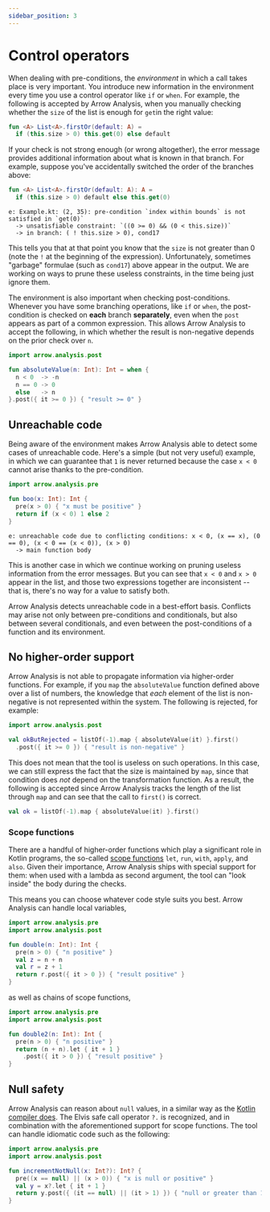 ```yaml
---
sidebar_position: 3
---
```


# Control operators

When dealing with pre-conditions, the _environment_ in which a call takes place is very important. You introduce new information in the environment every time you use a control operator like `if` or `when`. For example, the following is accepted by Arrow Analysis, when you manually checking whether the `size` of the list is enough for `get`in the right value:

```kotlin
fun <A> List<A>.firstOr(default: A) =
  if (this.size > 0) this.get(0) else default
```

If your check is not strong enough (or wrong altogether), the error message provides additional information about what is known in that branch. For example, suppose you've accidentally switched the order of the branches above:

```kotlin
fun <A> List<A>.firstOr(default: A): A =
  if (this.size > 0) default else this.get(0)
```
```plain
e: Example.kt: (2, 35): pre-condition `index within bounds` is not satisfied in `get(0)`
  -> unsatisfiable constraint: `((0 >= 0) && (0 < this.size))`
  -> in branch: ( ! this.size > 0), cond17
```

This tells you that at that point you know that the `size` is not greater than 0 (note the `!` at the beginning of the expression). Unfortunately, sometimes "garbage" formulae (such as `cond17`) above appear in the output. We are working on ways to prune these useless constraints, in the time being just ignore them.

The environment is also important when checking post-conditions. Whenever you have some branching operations, like `if` or `when`, the post-condition is checked on **each** branch **separately**, even when the `post` appears as part of a common expression. This allows Arrow Analysis to accept the following, in which whether the result is non-negative depends on the prior check over `n`.

```kotlin
import arrow.analysis.post

fun absoluteValue(n: Int): Int = when {
  n < 0  -> -n
  n == 0 -> 0
  else   -> n
}.post({ it >= 0 }) { "result >= 0" }
```

## Unreachable code

Being aware of the environment makes Arrow Analysis able to detect some cases of unreachable code. Here's a simple (but not very useful) example, in which we can guarantee that `1` is never returned because the case `x < 0` cannot arise thanks to the pre-condition.

```kotlin
import arrow.analysis.pre

fun boo(x: Int): Int {
  pre(x > 0) { "x must be positive" }
  return if (x < 0) 1 else 2
}
```
```plain
e: unreachable code due to conflicting conditions: x < 0, (x == x), (0 == 0), (x < 0 == (x < 0)), (x > 0)
  -> main function body
```

This is another case in which we continue working on pruning useless information from the error messages. But you can see that `x < 0` and `x > 0` appear in the list, and those two expressions together are inconsistent -- that is, there's no way for a value to satisfy both.

Arrow Analysis detects unreachable code in a best-effort basis. Conflicts may arise not only between pre-conditions and conditionals, but also between several conditionals, and even between the post-conditions of a function and its environment.

## No higher-order support

Arrow Analysis is not able to propagate information via higher-order functions. For example, if you `map` the `absoluteValue` function defined above over a list of numbers, the knowledge that *each* element of the list is non-negative is not represented within the system. The following is rejected, for example:

```kotlin
import arrow.analysis.post

val okButRejected = listOf(-1).map { absoluteValue(it) }.first()
  .post({ it >= 0 }) { "result is non-negative" }
```

This does not mean that the tool is useless on such operations. In this case, we can still express the fact that the size is maintained by `map`, since that condition does *not* depend on the transformation function. As a result, the following is accepted since Arrow Analysis tracks the length of the list through `map` and can see that the call to `first()` is correct.

```kotlin
val ok = listOf(-1).map { absoluteValue(it) }.first()
```

### Scope functions

There are a handful of higher-order functions which play a significant role in Kotlin programs, the so-called [scope functions](https://kotlinlang.org/docs/scope-functions.html) `let`, `run`, `with`, `apply`, and `also`. Given their importance, Arrow Analysis ships with special support for them: when used with a lambda as second argument, the tool can "look inside" the body during the checks.

This means you can choose whatever code style suits you best. Arrow Analysis can handle local variables,

```kotlin
import arrow.analysis.pre
import arrow.analysis.post

fun double(n: Int): Int {
  pre(n > 0) { "n positive" }
  val z = n + n
  val r = z + 1
  return r.post({ it > 0 }) { "result positive" }
}
```

as well as chains of scope functions,

```kotlin
import arrow.analysis.pre
import arrow.analysis.post

fun double2(n: Int): Int {
  pre(n > 0) { "n positive" }
  return (n + n).let { it + 1 }
    .post({ it > 0 }) { "result positive" }
}
```

## Null safety

Arrow Analysis can reason about `null` values, in a similar way as the [Kotlin compiler does](https://kotlinlang.org/docs/null-safety.html). The Elvis safe call operator `?.` is recognized, and in combination with the aforementioned support for scope functions. The tool can handle idiomatic code such as the following:

```kotlin
import arrow.analysis.pre
import arrow.analysis.post

fun incrementNotNull(x: Int?): Int? {
  pre((x == null) || (x > 0)) { "x is null or positive" }
  val y = x?.let { it + 1 }
  return y.post({ (it == null) || (it > 1) }) { "null or greater than 1" }
}
```

